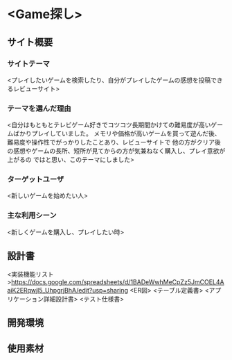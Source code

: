 # <Game探し>

## サイト概要
### サイトテーマ
<プレイしたいゲームを検索したり、自分がプレイしたゲームの感想を投稿できるレビューサイト>

### テーマを選んだ理由
<自分はもともとテレビゲーム好きでコツコツ長期間かけての難易度が高いゲームばかりプレイしていました。
メモリや価格が高いゲームを買って遊んだ後、難易度や操作性でがっかりしたことあり、レビューサイトで
他の方がクリア後の感想やゲームの長所、短所が見てからの方が気兼ねなく購入し、プレイ意欲が上がるの
ではと思い、このテーマにしました>

### ターゲットユーザ
<新しいゲームを始めたい人>

### 主な利用シーン
<新しくゲームを購入し、プレイしたい時>

## 設計書
<実装機能リスト>https://docs.google.com/spreadsheets/d/1BADeWwhMeCpZz5JmCOEL4AaiK2ERqwjl5_UhpgrjBhA/edit?usp=sharing
<ER図>
<テーブル定義書>
<アプリケーション詳細設計書>
<テスト仕様書>

## 開発環境
<!--- OS：Linux(CentOS)-->
<!--- 言語：HTML,CSS,JavaScript,Ruby,SQL-->
<!--- フレームワーク：Ruby on Rails-->



## 使用素材
<!--- 外部サービスの画像素材・音声素材を使用した場合は、必ずサービス名とURLを明記。-->
<!--- 使用しない場合は、使用素材の項目をREADMEから削除してください。-->
